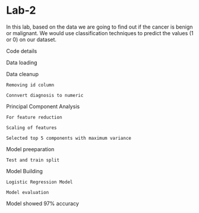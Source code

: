 # Lab-2

In this lab, based on the data we are going to find out if the cancer is benign or malignant. We would use classification techniques to predict the values (1 or 0) on our dataset.

Code details

Data loading

Data cleanup

	Removing id column
	
	Connvert diagnosis to numeric
  
Principal Component Analysis

	For feature reduction

	Scaling of features

	Selected top 5 components with maximum variance

Model preeparation

	Test and train split

Model Building

	Logistic Regression Model

	Model evaluation

Model showed 97% accuracy
